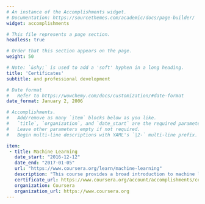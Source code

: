 ```yaml
---
# An instance of the Accomplishments widget.
# Documentation: https://sourcethemes.com/academic/docs/page-builder/
widget: accomplishments

# This file represents a page section.
headless: true

# Order that this section appears on the page.
weight: 50

# Note: `&shy;` is used to add a 'soft' hyphen in a long heading.
title: 'Certificates'
subtitle: and professional development

# Date format
#   Refer to https://wowchemy.com/docs/customization/#date-format
date_format: January 2, 2006

# Accomplishments.
#   Add/remove as many `item` blocks below as you like.
#   `title`, `organization`, and `date_start` are the required parameters.
#   Leave other parameters empty if not required.
#   Begin multi-line descriptions with YAML's `|2-` multi-line prefix.

item:
 - title: Machine Learning
   date_start: "2016-12-12"
   date_end: "2017-01-05"
   url: "https://www.coursera.org/learn/machine-learning"
   description: "This course provides a broad introduction to machine learning, datamining, and statistical pattern recognition.       Topics include: (i) Supervised learning (parametric/non-parametric algorithms, support vector machines, kernels, neural            networks). (ii) Unsupervised learning (clustering, dimensionality reduction, recommender systems, deep learning). (iii) Best       practices in machine learning (bias/variance theory; innovation process in machine learning and AI). The course will also draw     from numerous case studies and applications, so that you'll also learn how to apply learning algorithms to building smart          robots (perception, control), text understanding (web search, anti-spam), computer vision, medical informatics, audio, database     mining, and other areas."
   certificate_url: https://www.coursera.org/account/accomplishments/certificate/XHFF9VRK6RJ7
   organization: Coursera
   organization_url: https://www.coursera.org
---
```

